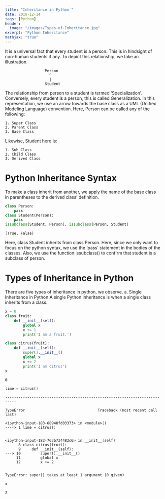 ```yaml
---
title: "Inheritance in Python`"
date: 2019-12-14
tags: [Python]
header:
  image: "/images/Types-of-Inheritance.jpg"
excerpt: "Python Inheritance"
mathjax: "true"
---
```

It is a universal fact that every student is a person. This is in hindsight of non-human students if any. To depict this relationship, we take an illustration.

                      Person
                        ^
                        |
                      Student
The relationship from person to a student is termed ‘Specialization’. Conversely, every student is a person, this is called Generalization. In this representation, we use an arrow towards the base class as a UML (Unified Modeling Language) convention.
Here, Person can be called any of the following:

    1. Super Class
    2. Parent Class
    3. Base Class

Likewise, Student here is:

    1. Sub Class
    2. Child Class
    3. Derived Class              


# Python Inheritance Syntax
To make a class inherit from another, we apply the name of the base class in parentheses to the derived class’ definition.


```python
class Person:
    pass
class Student(Person):
    pass
issubclass(Student, Person), issubclass(Person, Student)
```




    (True, False)


Here, class Student inherits from class Person. Here, since we only want to focus on the python syntax, we use the ‘pass’ statement in the bodies of the classes. Also, we use the function issubclass() to confirm that student is a subclass of person.
# Types of Inheritance in Python
There are five types of inheritance in python, we observe.
a. Single Inheritance in Python
A single Python inheritance is when a single class inherits from a class.

```python
x = 0
class fruit:
    def __init__(self):
        global x
        x += 1
        print('I am a fruit.')

class citrus(fruit):
    def __init__(self):
        super().__init__()
        global x
        x += 2
        print('I am citrus')
x
```




    0




```python
lime = citrus()
```


    ---------------------------------------------------------------------------

    TypeError                                 Traceback (most recent call last)

    <ipython-input-183-68948fd03373> in <module>()
    ----> 1 lime = citrus()


    <ipython-input-182-763b734482c6> in __init__(self)
          8 class citrus(fruit):
          9     def __init__(self):
    ---> 10         super().__init__()
         11         global x
         12         x += 2


    TypeError: super() takes at least 1 argument (0 given)



```python
x
```




    2




```python

```
